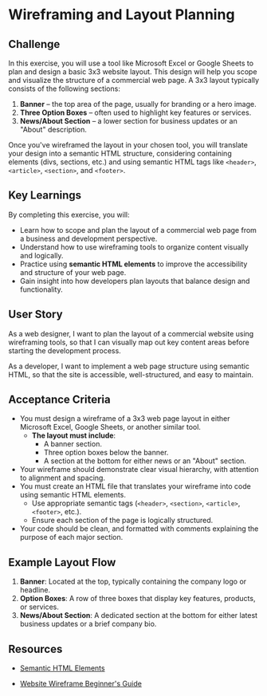 # Wireframing and Layout Planning

## Challenge

In this exercise, you will use a tool like Microsoft Excel or Google Sheets to plan and design a basic 3x3 website layout. This design will help you scope and visualize the structure of a commercial web page. A 3x3 layout typically consists of the following sections:

1. **Banner** – the top area of the page, usually for branding or a hero image.
2. **Three Option Boxes** – often used to highlight key features or services.
3. **News/About Section** – a lower section for business updates or an "About" description.

Once you've wireframed the layout in your chosen tool, you will translate your design into a semantic HTML structure, considering containing elements (divs, sections, etc.) and using semantic HTML tags like `<header>`, `<article>`, `<section>`, and `<footer>`.

## Key Learnings

By completing this exercise, you will:

- Learn how to scope and plan the layout of a commercial web page from a business and development perspective.
- Understand how to use wireframing tools to organize content visually and logically.
- Practice using **semantic HTML elements** to improve the accessibility and structure of your web page.
- Gain insight into how developers plan layouts that balance design and functionality.

## User Story

As a web designer, I want to plan the layout of a commercial website using wireframing tools, so that I can visually map out key content areas before starting the development process.

As a developer, I want to implement a web page structure using semantic HTML, so that the site is accessible, well-structured, and easy to maintain.

## Acceptance Criteria

- You must design a wireframe of a 3x3 web page layout in either Microsoft Excel, Google Sheets, or another similar tool.
  - **The layout must include**:
    - A banner section.
    - Three option boxes below the banner.
    - A section at the bottom for either news or an "About" section.
- Your wireframe should demonstrate clear visual hierarchy, with attention to alignment and spacing.
- You must create an HTML file that translates your wireframe into code using semantic HTML elements.
  - Use appropriate semantic tags (`<header>`, `<section>`, `<article>`, `<footer>`, etc.).
  - Ensure each section of the page is logically structured.
- Your code should be clean, and formatted with comments explaining the purpose of each major section.

## Example Layout Flow

1. **Banner**: Located at the top, typically containing the company logo or headline.
2. **Option Boxes**: A row of three boxes that display key features, products, or services.
3. **News/About Section**: A dedicated section at the bottom for either latest business updates or a brief company bio.

## Resources

- [Semantic HTML Elements](https://developer.mozilla.org/en-US/docs/Glossary/Semantics#semantics_in_html)

- [Website Wireframe Beginner's Guide](https://blog.hubspot.com/website/website-wireframe)
